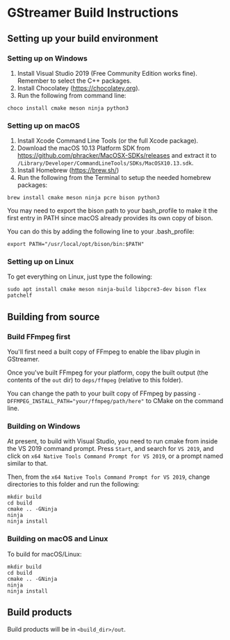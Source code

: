 # GStreamer Build Instructions

## Setting up your build environment

### Setting up on Windows

1. Install Visual Studio 2019 (Free Community Edition works fine). Remember to select the C++ packages.
2. Install Chocolatey (https://chocolatey.org).
3. Run the following from command line: 

```
choco install cmake meson ninja python3
```

### Setting up on macOS

1. Install Xcode Command Line Tools (or the full Xcode package).
2. Download the macOS 10.13 Platform SDK from https://github.com/phracker/MacOSX-SDKs/releases and
   extract it to `/Library/Developer/CommandLineTools/SDKs/MacOSX10.13.sdk`.
3. Install Homebrew (https://brew.sh/)
4. Run the following from the Terminal to setup the needed homebrew packages:

```
brew install cmake meson ninja pcre bison python3
```

You may need to export the bison path to your bash_profile to make it the first entry in PATH since macOS already provides its own copy of bison.

You can do this by adding the following line to your .bash_profile:

```
export PATH="/usr/local/opt/bison/bin:$PATH"
```


### Setting up on Linux 

To get everything on Linux, just type the following:
 
```
sudo apt install cmake meson ninja-build libpcre3-dev bison flex patchelf
```

## Building from source

### Build FFmpeg first

You'll first need a built copy of FFmpeg to enable the libav plugin in GStreamer.

Once you've built FFmpeg for your platform, copy the built output (the contents of the `out` dir) to `deps/ffmpeg` (relative to this folder).

You can change the path to your built copy of FFmpeg by passing `-DFFMPEG_INSTALL_PATH="your/ffmpeg/path/here"` to CMake on the command line.
 
### Building on Windows

At present, to build with Visual Studio, you need to run cmake from inside the
VS 2019 command prompt. Press `Start`, and search for `VS 2019`, and click on
`x64 Native Tools Command Prompt for VS 2019`, or a prompt named similar to
that.

Then, from the `x64 Native Tools Command Prompt for VS 2019`, change directories to this folder and run the following:

```
mkdir build
cd build
cmake .. -GNinja
ninja
ninja install
```

### Building on macOS and Linux

To build for macOS/Linux:

```
mkdir build
cd build
cmake .. -GNinja
ninja
ninja install
```

## Build products

Build products will be in `<build_dir>/out`.
